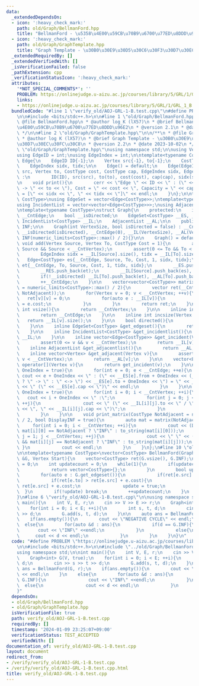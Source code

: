 ```yaml
---
data:
  _extendedDependsOn:
  - icon: ':heavy_check_mark:'
    path: old/Graph/BellmanFord.hpp
    title: "BellmanFord - \u5358\u4E00\u59CB\u70B9\u6700\u77ED\u8DDD\u96E2"
  - icon: ':heavy_check_mark:'
    path: old/Graph/GraphTemplate.hpp
    title: "Graph Template - \u30B0\u30E9\u30D5\u30C6\u30F3\u30D7\u30EC\u30FC\u30C8"
  _extendedRequiredBy: []
  _extendedVerifiedWith: []
  _isVerificationFailed: false
  _pathExtension: cpp
  _verificationStatusIcon: ':heavy_check_mark:'
  attributes:
    '*NOT_SPECIAL_COMMENTS*': ''
    PROBLEM: https://onlinejudge.u-aizu.ac.jp/courses/library/5/GRL/1/GRL_1_B
    links:
    - https://onlinejudge.u-aizu.ac.jp/courses/library/5/GRL/1/GRL_1_B
  bundledCode: "#line 1 \"verify_old/AOJ-GRL-1-B.test.cpp\"\n#define PROBLEM \"https://onlinejudge.u-aizu.ac.jp/courses/library/5/GRL/1/GRL_1_B\"\
    \n\n#include <bits/stdc++.h>\n\n#line 1 \"old/Graph/BellmanFord.hpp\"\n/**\n *\
    \ @file BellmanFord.hpp\n * @author log_K (lX57)\n * @brief BellmanFord - \u5358\
    \u4E00\u59CB\u70B9\u6700\u77ED\u8DDD\u96E2\n * @version 2.1\n * @date 2023-10-02\n\
    \ */\n\n#line 2 \"old/Graph/GraphTemplate.hpp\"\n\n/**\n * @file GraphTemplate.hpp\n\
    \ * @author log K (lX57)\n * @brief Graph Template - \u30B0\u30E9\u30D5\u30C6\u30F3\
    \u30D7\u30EC\u30FC\u30C8\n * @version 2.2\n * @date 2023-10-02\n */\n\n#line 12\
    \ \"old/Graph/GraphTemplate.hpp\"\nusing namespace std;\n\nusing Vertex = int;\n\
    using EdgeID = int;\nusing EdgeIndex = int;\n\ntemplate<typename CostType>\nstruct\
    \ Edge{\n    EdgeID ID{-1};\n    Vertex src{-1}, to{-1};\n    CostType cost, cap;\n\
    \    EdgeIndex sidx, tidx;\n\n    Edge() = default;\n    Edge(EdgeID ID, Vertex\
    \ src, Vertex to, CostType cost, CostType cap, EdgeIndex sidx, EdgeIndex tidx)\
    \ :\n        ID(ID), src(src), to(to), cost(cost), cap(cap), sidx(sidx), tidx(tidx){}\n\
    \n    void print(){\n        cerr << \"Edge \" << ID << \" : (\" << src << \"\
    \ -> \" << to << \"), Cost = \" << cost << \", Capacity = \" << cap << \", Place\
    \ = [\" << sidx << \", \" << tidx << \"]\" << endl;\n    }\n};\n\ntemplate<typename\
    \ CostType>\nusing EdgeSet = vector<Edge<CostType>>;\ntemplate<typename CostType>\n\
    using IncidentList = vector<vector<Edge<CostType>>>;\nusing AdjacentList = vector<vector<Vertex>>;\n\
    \ntemplate<typename CostType>\nstruct Graph{\n    protected:\n    int __CntVertex,\
    \ __CntEdge;\n    bool __isDirected;\n    EdgeSet<CostType> __ES, __RES;\n   \
    \ IncidentList<CostType> __IL;\n    AdjacentList __AL;\n\n    public:\n    CostType\
    \ INF;\n\n    Graph(int VertexSize, bool isDirected = false) : __CntVertex(VertexSize),\
    \ __isDirected(isDirected), __CntEdge(0), __IL(VertexSize), __AL(VertexSize),\
    \ INF(numeric_limits<CostType>::max() / 2){}\n\n    Graph() = default;\n\n   \
    \ void add(Vertex Source, Vertex To, CostType Cost = 1){\n        assert(0 <=\
    \ Source && Source < __CntVertex);\n        assert(0 <= To && To < __CntVertex);\n\
    \        EdgeIndex sidx = __IL[Source].size(), tidx = __IL[To].size();\n     \
    \   Edge<CostType> es{__CntEdge, Source, To, Cost, 1, sidx, tidx};\n        Edge<CostType>\
    \ et{__CntEdge, To, Source, Cost, 1, tidx, sidx};\n        __ES.push_back(es);\n\
    \        __RES.push_back(et);\n        __IL[Source].push_back(es), __AL[Source].push_back(To);\n\
    \        if(!__isDirected) __IL[To].push_back(et), __AL[To].push_back(Source);\n\
    \        ++__CntEdge;\n    }\n\n    vector<vector<CostType>> matrix(CostType NotAdjacent\
    \ = numeric_limits<CostType>::max() / 2){\n        vector ret(__CntVertex, vector(__CntVertex,\
    \ NotAdjacent));\n        for(Vertex v = 0; v < __CntVertex; ++v){\n         \
    \   ret[v][v] = 0;\n            for(auto e : __IL[v]){\n                ret[v][e.to]\
    \ = e.cost;\n            }\n        }\n        return ret;\n    }\n\n    inline\
    \ int vsize(){\n        return __CntVertex;\n    }\n\n    inline int esize(){\n\
    \        return __CntEdge;\n    }\n\n    inline int incsize(Vertex v){\n     \
    \   return __IL[v].size();\n    }\n\n    bool directed(){\n        return __isDirected;\n\
    \    }\n\n    inline EdgeSet<CostType> &get_edgeset(){\n        return __ES;\n\
    \    }\n\n    inline IncidentList<CostType> &get_incidentlist(){\n        return\
    \ __IL;\n    }\n\n    inline vector<Edge<CostType>> &get_incident(Vertex v){\n\
    \        assert(0 <= v && v < __CntVertex);\n        return __IL[v];\n    }\n\n\
    \    inline AdjacentList &get_adjacentlist(){\n        return __AL;\n    }\n\n\
    \    inline vector<Vertex> &get_adjacent(Vertex v){\n        assert(0 <= v &&\
    \ v < __CntVertex);\n        return __AL[v];\n    }\n\n    vector<Edge<CostType>>\
    \ operator[](Vertex v){\n        return get_incident(v);\n    }\n\n    void print_edgeset(bool\
    \ OneIndex = true){\n        for(int e = 0; e < __CntEdge; ++e){\n           \
    \ cout << e + OneIndex << \" : (\" << __ES[e].from + OneIndex << (__isDirected\
    \ ? \" -> \" : \" <-> \") << __ES[e].to + OneIndex << \") = \" << __ES[e].cost\
    \ << \" (\" << __ES[e].cap << \")\" << endl;\n        }\n    }\n\n    void print_incidentlist(bool\
    \ OneIndex = true){\n        for(int i = 0; i < __CntVertex; ++i){\n         \
    \   cout << i + OneIndex << \" :\";\n            for(int j = 0; j < __IL[i].size();\
    \ ++j){\n                cout << \" (\" << __IL[i][j].to << \" / \" << __IL[i][j].cost\
    \ << \", \" << __IL[i][j].cap << \")\";\n            }\n            cout << endl;\n\
    \        }\n    }\n\n    void print_matrix(CostType NotAdjacent = numeric_limits<CostType>::max()\
    \ / 2, bool DisplayINF = true){\n        auto mat = matrix(NotAdjacent);\n   \
    \     for(int i = 0; i < __CntVertex; ++i){\n            cout << (DisplayINF &&\
    \ mat[i][0] == NotAdjacent ? \"INF\" : to_string(mat[i][0]));\n            for(int\
    \ j = 1; j < __CntVertex; ++j){\n                cout << \" \" << (DisplayINF\
    \ && mat[i][j] == NotAdjacent ? \"INF\" : to_string(mat[i][j]));\n           \
    \ }\n            cout << endl;\n        }\n    }\n};\n#line 10 \"old/Graph/BellmanFord.hpp\"\
    \n\ntemplate<typename CostType>\nvector<CostType> BellmanFord(Graph<CostType>\
    \ &G, Vertex Start){\n    vector<CostType> ret(G.vsize(), G.INF);\n    ret[Start]\
    \ = 0;\n    int updatecount = 0;\n    while(1){\n        if(updatecount == G.vsize()){\n\
    \            return vector<CostType>{};\n        }\n        bool update = false;\n\
    \        for(auto e : G.get_edgeset()){\n            if(ret[e.src] == G.INF) continue;\n\
    \            if(ret[e.to] > ret[e.src] + e.cost){\n                ret[e.to] =\
    \ ret[e.src] + e.cost;\n                update = true;\n            }\n      \
    \  }\n        if(!update) break;\n        ++updatecount;\n    }\n    return ret;\n\
    }\n#line 6 \"verify_old/AOJ-GRL-1-B.test.cpp\"\n\nusing namespace std;\n\nint\
    \ main(){\n    int V, E, r;\n    cin >> V >> E >> r;\n    Graph<int> G(V, true);\n\
    \    for(int i = 0; i < E; ++i){\n        int s, t, d;\n        cin >> s >> t\
    \ >> d;\n        G.add(s, t, d);\n    }\n\n    auto ans = BellmanFord(G, r);\n\
    \    if(ans.empty()){\n        cout << \"NEGATIVE CYCLE\" << endl;\n    }\n  \
    \  else{\n        for(auto &d : ans){\n            if(d == G.INF){\n         \
    \       cout << \"INF\" <<endl;\n            }\n            else{\n          \
    \      cout << d << endl;\n            }\n        }\n    }\n}\n"
  code: "#define PROBLEM \"https://onlinejudge.u-aizu.ac.jp/courses/library/5/GRL/1/GRL_1_B\"\
    \n\n#include <bits/stdc++.h>\n\n#include \"../old/Graph/BellmanFord.hpp\"\n\n\
    using namespace std;\n\nint main(){\n    int V, E, r;\n    cin >> V >> E >> r;\n\
    \    Graph<int> G(V, true);\n    for(int i = 0; i < E; ++i){\n        int s, t,\
    \ d;\n        cin >> s >> t >> d;\n        G.add(s, t, d);\n    }\n\n    auto\
    \ ans = BellmanFord(G, r);\n    if(ans.empty()){\n        cout << \"NEGATIVE CYCLE\"\
    \ << endl;\n    }\n    else{\n        for(auto &d : ans){\n            if(d ==\
    \ G.INF){\n                cout << \"INF\" <<endl;\n            }\n          \
    \  else{\n                cout << d << endl;\n            }\n        }\n    }\n\
    }"
  dependsOn:
  - old/Graph/BellmanFord.hpp
  - old/Graph/GraphTemplate.hpp
  isVerificationFile: true
  path: verify_old/AOJ-GRL-1-B.test.cpp
  requiredBy: []
  timestamp: '2024-01-09 23:25:07+09:00'
  verificationStatus: TEST_ACCEPTED
  verifiedWith: []
documentation_of: verify_old/AOJ-GRL-1-B.test.cpp
layout: document
redirect_from:
- /verify/verify_old/AOJ-GRL-1-B.test.cpp
- /verify/verify_old/AOJ-GRL-1-B.test.cpp.html
title: verify_old/AOJ-GRL-1-B.test.cpp
---
```

